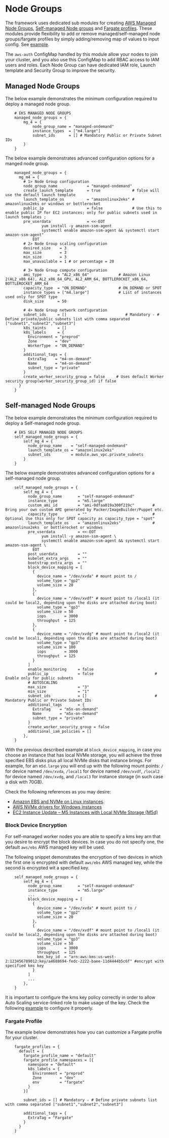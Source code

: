 # Node Groups

The framework uses dedicated sub modules for creating [AWS Managed Node Groups](https://github.com/aws-samples/aws-eks-accelerator-for-terraform/tree/main/modules/aws-eks-managed-node-groups), [Self-managed Node groups](https://github.com/aws-samples/aws-eks-accelerator-for-terraform/tree/main/modules/aws-eks-self-managed-node-groups) and [Fargate profiles](https://github.com/aws-samples/aws-eks-accelerator-for-terraform/tree/main/modules/aws-eks-fargate-profiles). These modules provide flexibility to add or remove managed/self-managed node groups/fargate profiles by simply adding/removing map of values to input config. See [example](https://github.com/aws-samples/aws-eks-accelerator-for-terraform/tree/main/examples/eks-cluster-with-new-vpc).

The `aws-auth` ConfigMap handled by this module allow your nodes to join your cluster, and you also use this ConfigMap to add RBAC access to IAM users and roles.
Each Node Group can have dedicated IAM role, Launch template and Security Group to improve the security.

## Managed Node Groups

The below example demonstrates the minimum configuration required to deploy a managed node group.

```hcl
    # EKS MANAGED NODE GROUPS
    managed_node_groups = {
        mg_4 = {
            node_group_name = "managed-ondemand"
            instance_types  = ["m4.large"]
            subnet_ids      = [] # Mandatory Public or Private Subnet IDs
        }
    }
```

The below example demonstrates advanced configuration options for a manged node group.

```hcl
    managed_node_groups = {
      mg_m4 = {
        # 1> Node Group configuration
        node_group_name             = "managed-ondemand"
        create_launch_template      = true              # false will use the default launch template
        launch_template_os          = "amazonlinux2eks" # amazonlinux2eks or windows or bottlerocket
        public_ip                   = false             # Use this to enable public IP for EC2 instances; only for public subnets used in launch templates ;
        pre_userdata                = <<-EOT
                yum install -y amazon-ssm-agent
                systemctl enable amazon-ssm-agent && systemctl start amazon-ssm-agent"
            EOT
        # 2> Node Group scaling configuration
        desired_size    = 3
        max_size        = 3
        min_size        = 3
        max_unavailable = 1 # or percentage = 20

        # 3> Node Group compute configuration
        ami_type       = "AL2_x86_64"             # Amazon Linux 2(AL2_x86_64), AL2_x86_64_GPU, AL2_ARM_64, BOTTLEROCKET_x86_64, BOTTLEROCKET_ARM_64
        capacity_type  = "ON_DEMAND"              # ON_DEMAND or SPOT
        instance_types = ["m4.large"]             # List of instances used only for SPOT type
        disk_size      = 50

        # 4> Node Group network configuration
        subnet_ids     = []                          # Mandatory - # Define private/public subnets list with comma separated ["subnet1","subnet2","subnet3"]
        k8s_taints     = []
        k8s_labels     = {
          Environment = "preprod"
          Zone        = "dev"
          WorkerType  = "ON_DEMAND"
        }
        additional_tags = {
          ExtraTag    = "m4-on-demand"
          Name        = "m4-on-demand"
          subnet_type = "private"
        }
        create_worker_security_group = false     # Uses default Worker security group(worker_security_group_id) if false
      }
    }
```

## Self-managed Node Groups

The below example demonstrates the minimum configuration required to deploy a Self-managed node group.

```hcl
    # EKS SELF MANAGED NODE GROUPS
    self_managed_node_groups = {
        self_mg_4 = {
          node_group_name    = "self-managed-ondemand"
          launch_template_os = "amazonlinux2eks"
          subnet_ids         = module.aws_vpc.private_subnets
        }
    }
```

The below example demonstrates advanced configuration options for a self-managed node group.

```hcl
    self_managed_node_groups = {
        self_mg_4 = {
          node_group_name       = "self-managed-ondemand"
          instance_type         = "m5.large"
          custom_ami_id         = "ami-0dfaa019a300f219c"        # Bring your own custom AMI generated by Packer/ImageBuilder/Puppet etc.
          capacity_type         = ""                             # Optional Use this only for SPOT capacity as capacity_type = "spot"
          launch_template_os    = "amazonlinux2eks"              # amazonlinux2eks  or bottlerocket or windows
          pre_userdata          = <<-EOT
                yum install -y amazon-ssm-agent \
                systemctl enable amazon-ssm-agent && systemctl start amazon-ssm-agent \
            EOT
          post_userdata         = ""
          kubelet_extra_args    = ""
          bootstrap_extra_args  = ""
          block_device_mapping = [
            {
              device_name = "/dev/xvda" # mount point to /
              volume_type = "gp2"
              volume_size = 20
            },
            {
              device_name = "/dev/xvdf" # mount point to /local1 (it could be local2, depending upon the disks are attached during boot)
              volume_type = "gp3"
              volume_size = 50
              iops        = 3000
              throughput  = 125
            },
            {
              device_name = "/dev/xvdg" # mount point to /local2 (it could be local1, depending upon the disks are attached during boot)
              volume_type = "gp3"
              volume_size = 100
              iops        = 3000
              throughput  = 125
            }
          ]
          enable_monitoring     = false
          public_ip             = false                           # Enable only for public subnets  
          # AUTOSCALING
          max_size              = "3"
          min_size              = "1"
          subnet_ids            = []                              # Mandatory Public or Private Subnet IDs
          additional_tags       = {
            ExtraTag    = "m5x-on-demand"
            Name        = "m5x-on-demand"
            subnet_type = "private"
          }
          create_worker_security_group = false
          additional_iam_policies = []
        },
    }
```

With the previous described example at `block_device_mapping`, in case you choose an instance that has local NVMe storage, you will achieve the three specified EBS disks plus all local NVMe disks that instance brings. For example, for an `m5d.large` you will end up with the following mount points: `/` for device named `/dev/xvda`, `/local1` for device named `/dev/xvdf`, `/local2` for device named `/dev/xvdg`, and `/local3` for instance storage (in such case a disk with 70GB).

Check the following references as you may desire:
*  [Amazon EBS and NVMe on Linux instances](https://docs.aws.amazon.com/AWSEC2/latest/UserGuide/nvme-ebs-volumes.html).
*  [AWS NVMe drivers for Windows instances](https://docs.aws.amazon.com/AWSEC2/latest/WindowsGuide/aws-nvme-drivers.html)
*  [EC2 Instance Update – M5 Instances with Local NVMe Storage (M5d)](https://aws.amazon.com/blogs/aws/ec2-instance-update-m5-instances-with-local-nvme-storage-m5d/)

### Block Device Encryption

For self-managed worker nodes you are able to specify a kms key arn that you desire to encrypt the block devices. In case you do not specify one, the default `aws/ebs` AWS managed key will be used.

The following snippet demonstrates the encryption of two devices in which the first one is encrypted with default `aws/ebs` AWS managed key, while the second is encrypted wit a specified key.

```hcl
    self_managed_node_groups = {
        self_mg_4 = {
          node_group_name       = "self-managed-ondemand"
          instance_type         = "m5.large"
          ...
          block_device_mapping = [
            {
              device_name = "/dev/xvda" # mount point to /
              volume_type = "gp2"
              volume_size = 20
            },
            {
              device_name = "/dev/xvdf" # mount point to /local1 (it could be local2, depending upon the disks are attached during boot)
              volume_type = "gp3"
              volume_size = 50
              iops        = 3000
              throughput  = 125
              kms_key_id  = "arn:aws:kms:us-west-2:123456789012:key/a4688694-fedc-2222-baee-11d4444b5c6f" #encrypt with specified kms key
            }
          ]
          ...
        },
    }
```

It is important to configure the kms key policy correctly in order to allow Auto Scaling service-linked role to make usage of the key. Check the following [example](https://docs.aws.amazon.com/autoscaling/ec2/userguide/key-policy-requirements-EBS-encryption.html#policy-example-cmk-access) to configure it properly.

### Fargate Profile

The example below demonstrates how you can customize a Fargate profile for your cluster.

```hcl
    fargate_profiles = {
      default = {
        fargate_profile_name = "default"
        fargate_profile_namespaces = [{
          namespace = "default"
          k8s_labels = {
            Environment = "preprod"
            Zone        = "dev"
            env         = "fargate"
          }
        }]

        subnet_ids = [] # Mandatory - # Define private subnets list with comma separated ["subnet1","subnet2","subnet3"]

        additional_tags = {
          ExtraTag = "Fargate"
        }
      }
    }
```
